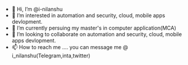 - 👋 Hi, I’m @i-nilanshu
- 👀 I’m interested in automation and security, cloud, mobile apps devlopment.
- 🌱 I’m currently persuing my master's in computer application(MCA)
- 💞️ I’m looking to collaborate on automation and security, cloud, mobile apps devlopment.
- 📫 How to reach me .... you can message me @ i_nilanshu(Telegram,inta,twitter)

<!---
i-nilanshu/i-nilanshu is a ✨ special ✨ repository because its `README.md` (this file) appears on your GitHub profile.
You can click the Preview link to take a look at your changes.
--->
